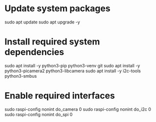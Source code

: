 # Update system packages
sudo apt update
sudo apt upgrade -y

# Install required system dependencies
sudo apt install -y python3-pip python3-venv git
sudo apt install -y python3-picamera2 python3-libcamera
sudo apt install -y i2c-tools python3-smbus

# Enable required interfaces
sudo raspi-config nonint do_camera 0
sudo raspi-config nonint do_i2c 0
sudo raspi-config nonint do_spi 0